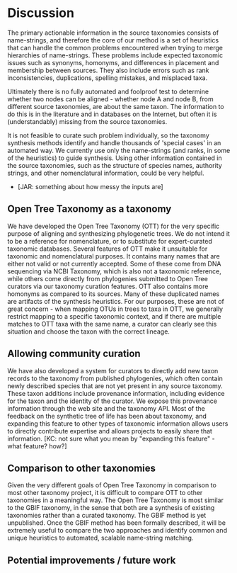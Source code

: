 
# Discussion

The primary actionable information in the source taxonomies consists of
name-strings, and therefore the core of our method is a set of heuristics that
can handle the common problems encountered when trying to merge hierarchies of
name-strings. These problems include expected taxonomic issues such as synonyms,
homonyms, and differences in placement and membership between sources. They also
include errors such as rank inconsistencies, duplications, spelling mistakes,
and misplaced taxa.

Ultimately there is no fully automated and foolproof test to determine
whether two nodes can be aligned - whether node A and node B,
from different source taxonomies,
are about
the same taxon. The information to do this is in the
literature and in databases on the Internet, but often it is
(understandably) missing from the source taxonomies.

It is not feasible to curate such problem individually, so the
taxonomy synthesis methods identify and handle thousands of 'special
cases' in an automated way. We currently use only the name-strings
(and ranks, in some of the heuristics) to guide synthesis. Using other
information contained in the source taxonomies, such as the structure
of species names, authority strings, and other nomenclatural information,
could be very helpful.

* [JAR: something about how messy the inputs are]

## Open Tree Taxonomy as a taxonomy

We have developed the Open Tree Taxonomy (OTT) for the very specific
purpose of aligning and synthesizing phylogenetic trees. We do not
intend it to be a reference for nomenclature, or to substitute for
expert-curated taxonomic databases. Several features of OTT make it
unsuitable for taxonomic and nomenclatural purposes. It contains
many names that are either not valid or not currently accepted. Some
of these come from DNA sequencing via NCBI Taxonomy, which is also not a
taxonomic reference, while others come directly from phylogenies
submitted to Open Tree curators via our taxonomy curation features. OTT
also contains more homonyms as compared to its sources. Many of these
duplicated names are artifacts of the synthesis heuristics. For our
purposes, these are not of great concern - when mapping OTUs in trees
to taxa in OTT, we generally restrict mapping to a specific taxonomic
context, and if there are multiple matches to OTT taxa with the same
name, a curator can clearly see this situation and choose the taxon
with the correct lineage.

## Allowing community curation

We have also developed a system for curators to directly add new taxon records to the
taxonomy from published phylogenies, which often contain newly
described species that are not yet present in any source taxonomy.
These taxon additions include provenance
information, including evidence for the taxon and the identity of the curator. We
expose this provenance information through the web site and the taxonomy API.
Most of the feedback on the synthetic tree of life has been about taxonomy, and expanding this
feature to other types of taxonomic information allows users to directly
contribute expertise and allows projects to easily share that information.
[KC: not sure what you mean by "expanding this feature" - what
feature? how?]

## Comparison to other taxonomies

Given the very different goals of Open Tree Taxonomy in comparison to most other taxonomy project, it is difficult to compare OTT to other taxonomies in a meaningful way. The Open Tree Taxonomy is most similar to the GBIF taxonomy, in the sense that
both are a synthesis of existing taxonomies rather than a curated taxonomy. The
GBIF method is yet unpublished. Once the GBIF method has been formally
described, it will be extremely useful to compare the two approaches and identify
common and unique heuristics to automated, scalable name-string matching.

## Potential improvements / future work
